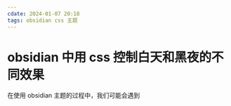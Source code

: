 ```yaml
---
cdate: 2024-01-07 20:18
tags: obsidian css 主题 
---
```


# obsidian 中用 css 控制白天和黑夜的不同效果

在使用 obsidian 主题的过程中，我们可能会遇到
